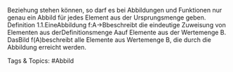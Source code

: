 Beziehung stehen können, so darf es bei Abbildungen und Funktionen nur genau ein Abbild für jedes
Element aus der Ursprungsmenge geben.
Definition 1.1.EineAbbildung f:A→Bbeschreibt die eindeutige Zuweisung von Elementen
aus derDefinitionsmenge Aauf Elemente aus der Wertemenge B. DasBild f(A)beschreibt alle
Elemente aus Wertemenge B, die durch die Abbildung erreicht werden.

   Tags & Topics:
   #Abbild